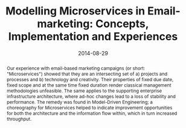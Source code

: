 ---
abstract: 'Our experience with email-based marketing campaigns (or short: "Microservices")
  showed that they are an intersecting set of a) projects and processes and b) technology
  and creativity. Their properties of fixed due date, fixed scope and at the same
  time fixed duration render classical management methodologies unfeasible. The same
  applies to the supporting enterprise infrastructure architecture, where ad-hoc changes
  lead to a loss of stability and performance. The remedy was found in Model-Driven
  Engineering; a choreography for Microservices helped to indicate improvement opportunities
  for both the architecture and the information flow within, which in turn increased
  throughput.'
authors:
- Martin Brüggemann
- Raoul Vallon
- Aykut Parlak
- Thomas Grechenig
date: '2014-08-29'
featured: false
links:
- name: Publik
  url: https://publik.tuwien.ac.at/showentry.php?ID=235973&lang=2
publication_types:
- '1'
publishDate: '2014-08-29'
specifics: 'Vortrag: 9th International Conference on Software Paradigm Trends (ICSOFT-PT-2014),
  Wien; 29.08.2014 - 31.08.2014; in: "Proceedings of the 9th International Conference
  on Software Paradigm Trends (ICSOFT-PT-2014)", Scitepress, Wien (2014), ISBN: 978-989-758-037-6;
  S. 67 - 71.'
title: 'Modelling Microservices in Email-marketing: Concepts, Implementation and Experiences'
url_pdf: ''
---